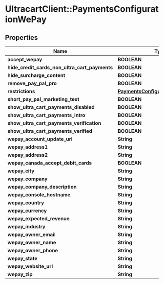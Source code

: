 # UltracartClient::PaymentsConfigurationWePay

## Properties
Name | Type | Description | Notes
------------ | ------------- | ------------- | -------------
**accept_wepay** | **BOOLEAN** |  | [optional] 
**hide_credit_cards_non_ultra_cart_payments** | **BOOLEAN** |  | [optional] 
**hide_surcharge_content** | **BOOLEAN** |  | [optional] 
**remove_pay_pal_pro** | **BOOLEAN** |  | [optional] 
**restrictions** | [**PaymentsConfigurationRestrictions**](PaymentsConfigurationRestrictions.md) |  | [optional] 
**short_pay_pal_marketing_text** | **BOOLEAN** |  | [optional] 
**show_ultra_cart_payments_disabled** | **BOOLEAN** |  | [optional] 
**show_ultra_cart_payments_intro** | **BOOLEAN** |  | [optional] 
**show_ultra_cart_payments_verification** | **BOOLEAN** |  | [optional] 
**show_ultra_cart_payments_verified** | **BOOLEAN** |  | [optional] 
**wepay_account_update_uri** | **String** |  | [optional] 
**wepay_address1** | **String** |  | [optional] 
**wepay_address2** | **String** |  | [optional] 
**wepay_canada_accept_debit_cards** | **BOOLEAN** |  | [optional] 
**wepay_city** | **String** |  | [optional] 
**wepay_company** | **String** |  | [optional] 
**wepay_company_description** | **String** |  | [optional] 
**wepay_console_hostname** | **String** |  | [optional] 
**wepay_country** | **String** |  | [optional] 
**wepay_currency** | **String** |  | [optional] 
**wepay_expected_revenue** | **String** |  | [optional] 
**wepay_industry** | **String** |  | [optional] 
**wepay_owner_email** | **String** |  | [optional] 
**wepay_owner_name** | **String** |  | [optional] 
**wepay_owner_phone** | **String** |  | [optional] 
**wepay_state** | **String** |  | [optional] 
**wepay_website_url** | **String** |  | [optional] 
**wepay_zip** | **String** |  | [optional] 


